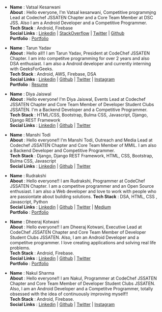 <!-- - __Name__ :           
 __About__ :      
 __Tech Stack__ :      
 __Social Links__ : 
 __Portfolio__ : -->

- __Name__ : Vatsal Kesarwani             
 __About__ : Hello everyone, I'm Vatsal kesarwani, Competitive programmjng Lead at Codechef JSSATEN Chapter and a Core Team Member at DSC JSS. Also I am a Android Developer and a Competitive Programmer.       
 __Tech Stack__ : Android, Firebase     
 __Social Links__ : [Linkedin](https://www.linkedin.com/in/vatsal-kesarwani/) | [StackOverflow](https://stackoverflow.com/users/12203379/vatsal-kesarwani) | [Twitter](https://twitter.com/kesarwaniVatsal) | [Github](https://github.com/plazzy99)          
 __Portfolio__ : [Portfolio](https://bit.ly/vatsal-portfolio)
 
 
 - __Name__ : Tarun Yadav          
 __About__ : Hello all!! I am Tarun Yadav, President at CodeChef JSSATEN Chapter. I am into competitve programming for over 2 years and also DSA enthusiast. I am also a Android developer and currently interning with GeeksForGeeks.     
 __Tech Stack__ : Android, AWS, Firebase, DSA          
 __Social Links__ : [Linkedin](https://www.linkedin.com/in/tarun-yadav-384320175/) | [Github](https://github.com/tarun26091999) | [Twitter](https://twitter.com/yadavtarun_10) | [Instagram](https://www.instagram.com/tarunyadav_10/)     
 __Portfolio__ : [Resume](https://drive.google.com/file/d/1_9zCEDPTMuMGB5oSFRrIU8lcQ7xWGP3D/view?usp=sharing)


- __Name__ : Diya Jaiswal    
 __About__ : Hello everyone! I'm Diya Jaiswal, Events Lead at Codechef JSSATEN Chapter and Core Team Member of Developer Student Clubs JSSATEN. I'm a Backend Developer and a Competitive Programmer.  
 __Tech Stack__ : HTML/CSS, Bootstrap, Bulma CSS, Javascript, Django, Django REST Framework       
 __Social Links__ : [Linkedin](https://www.linkedin.com/in/diyajaiswal11/) | [Github](https://github.com/diyajaiswal11) | [Twitter](https://twitter.com/diyajaiswal_11)
 
 
 - __Name__ : Manshi Todi  
 __About__ : Hello everyone!! I'm Manshi Todi, Outreach and Media Lead at Codechef JSSATEN Chapter and Core Team Member of MMIL. I am also a Backend Developer and Competitive Programmer.  
 __Tech Stack__ : Django, Django REST Framework, HTML, CSS, Bootstrap, Bulma CSS, Javascript                                               
 __Social Links__ : [Linkedin](https://www.linkedin.com/in/manshi-todi-a017a2178/) | [Github](https://github.com/todi-2000) | [Twitter](https://twitter.com/manshitodi)
 
 
- __Name__ : Rudrakshi        
 __About__ : Hello everyone!! I am Rudrakshi, Programmer at CodeChef JSSATEN Chapter. I am a competitve programmer and an Open Source enthusiast. I am also a Web developer and   love to work with people who are passiontate about building solutions.
 __Tech Stack__ : DSA, HTML, CSS , Javascript, Python          
 __Social Links__ : [Linkedin](https://www.linkedin.com/in/rudrakshi-soni-403031195/) | [Github](https://github.com/rudrakshi99) | [Twitter](https://twitter.com/Rudrakshi09) | [Medium](https://medium.com/@sonirudrakshi99)     
 __Portfolio__ : [Portfolio](https://rudrakshi99.github.io/Portfolio/)
 
 
 - __Name__ : Dheeraj Kotwani        
 __About__ : Hello everyone!! I am Dheeraj Kotwani, Executive Lead at CodeChef JSSATEN Chapter and Core Team Member of Developer Student Clubs JSSATEN. Also, I am an Android Developer and a competitve programmer. I love creating applications and solving real life problems.  
 __Tech Stack__ : Android, Firebase.  
 __Social Links__ : [Linkedin](https://www.linkedin.com/in/dheerajkotwani/) | [Github](https://github.com/dheerajkotwani) | [Twitter](https://twitter.com/kotwani_dheeraj)      
 __Portfolio__ : [Portfolio](https://dheerajkotwani.github.io/)
 
 
  - __Name__ : Nakul Sharma        
 __About__ : Hello everyone!! I am Nakul, Programmer at CodeChef JSSATEN Chapter and Core Team Member of Developer Student Clubs JSSATEN. Also, I am an Android Developer and a Competitve Programmer, totally obsessed with the idea of continuously improving myself!!  
 __Tech Stack__ : Android, Firebase.  
 __Social Links__ :  [Linkedin](https://www.linkedin.com/in/nakul-19/) | [Github](https://github.com/nakul-19) | [Twitter](https://twitter.com/_Nakul19) | [Instagram](https://www.instagram.com/_nakul__19_/)     
